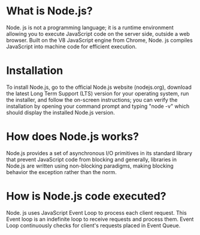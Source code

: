# What is Node.js?

Node. js is not a programming language; it is a runtime environment allowing you to execute JavaScript code on the server side, outside a web browser. Built on the V8 JavaScript engine from Chrome, Node. js compiles JavaScript into machine code for efficient execution.

# Installation

To install Node.js, go to the official Node.js website (nodejs.org), download the latest Long Term Support (LTS) version for your operating system, run the installer, and follow the on-screen instructions; you can verify the installation by opening your command prompt and typing "node -v" which should display the installed Node.js version. 

# How does Node.js works?

Node.js provides a set of asynchronous I/O primitives in its standard library that prevent JavaScript code from blocking and generally, libraries in Node.js are written using non-blocking paradigms, making blocking behavior the exception rather than the norm.

# How is Node.js code executed?

Node. js uses JavaScript Event Loop to process each client request. This Event loop is an indefinite loop to receive requests and process them. Event Loop continuously checks for client's requests placed in Event Queue.